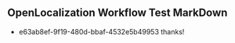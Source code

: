 ## OpenLocalization Workflow Test MarkDown
* e63ab8ef-9f19-480d-bbaf-4532e5b49953 thanks!

<!--HONumber=Jul16_HO2-->


